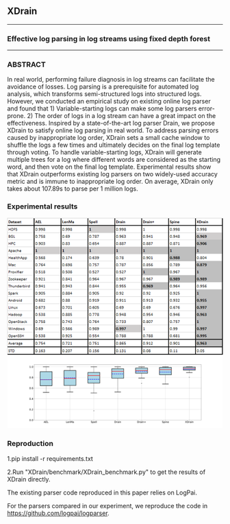 ## XDrain
***
### Effective log parsing in log streams using fixed depth forest
***
### ABSTRACT
In real world, performing failure diagnosis in log streams can facilitate the avoidance of losses. Log parsing is a prerequisite for automated log analysis, which transforms semi-structured logs into structured logs. However, we conducted an empirical study on existing online log parser and found that 1) Variable-starting logs can make some log parsers error-prone. 2) The order of logs in a log stream can have a great impact on the effectiveness. Inspired by a state-of-the-art log parser Drain, we propose XDrain to satisfy online log parsing in real world. To address parsing errors caused by inappropriate log order, XDrain sets a small cache window to shuffle the logs a few times and ultimately decides on the final log template through voting. To handle variable-starting logs, XDrain will generate multiple trees for a log where different words are considered as the starting word, and then vote on the final log template. Experimental results show that XDrain outperforms existing log parsers on two widely-used accuracy metric and is immune to inappropriate log order. On average, XDrain only takes about 107.89s to parse per 1 million logs.

### Experimental results
![img/evolution_result.png](img/evolution_result.png)
![img/XDrainGA_box.png](img/XDrainGA_box.png)

### Reproduction
1.pip install -r requirements.txt

2.Run "XDrain/benchmark/XDrain_benchmark.py" to get the results of XDrain directly.

The existing parser code reproduced in this paper relies on LogPai.

For the parsers compared in our experiment, we reproduce the code in https://github.com/logpai/logparser.
